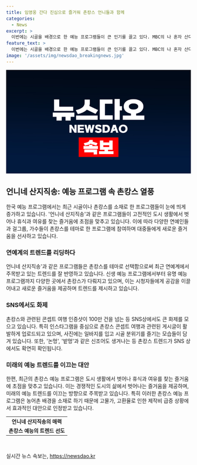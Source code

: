 ```yaml
---
title: 임영웅 간다 진심으로 즐거워 촌캉스 언니들과 함께
categories:
  - News
excerpt: >
  이번에는 시골을 배경으로 한 예능 프로그램들이 큰 인기를 끌고 있다. MBC의 나 혼자 산다가 1위를 차지하며 화제를 모았고, tvN의 언니네 산지직송은 염정아, 안은진, 박준면, 덱스 등이 출연하여 기대를 모으고 있다. 또한, 유튜브를 통해 각종 연예인들이 자체 콘텐츠를 제작하며 촌캉스를 즐기고 있는데, 이는 젊은 세대의 힐링 추구 트렌드를 반영한 것으로 분석되고 있다. 소셜미디어(SNS)에서도 촌캉스 인증샷이 화제를 모으고 있으며, 시골을 배경으로 한 예능 프로그램은 도시 생활에서 벗어나 힐링을 찾는 시청자들에게 큰 호응을 얻고 있다.
feature_text: >
  이번에는 시골을 배경으로 한 예능 프로그램들이 큰 인기를 끌고 있다. MBC의 나 혼자 산다가 1위를 차지하며 화제를 모았고, tvN의 언니네 산지직송은 염정아, 안은진, 박준면, 덱스 등이 출연하여 기대를 모으고 있다. 또한, 유튜브를 통해 각종 연예인들이 자체 콘텐츠를 제작하며 촌캉스를 즐기고 있는데, 이는 젊은 세대의 힐링 추구 트렌드를 반영한 것으로 분석되고 있다. 소셜미디어(SNS)에서도 촌캉스 인증샷이 화제를 모으고 있으며, 시골을 배경으로 한 예능 프로그램은 도시 생활에서 벗어나 힐링을 찾는 시청자들에게 큰 호응을 얻고 있다.
image: '/assets/img/newsdao_breakingnews.jpg'
---
```


<p><img src="/assets/img/newsdao_breakingnews.jpg" alt="pcversion 속보" /></p>

<h2 data-ke-size="size26">언니네 산지직송: 예능 프로그램 속 촌캉스 열풍</h2>

<p data-ke-size="size16">한국 예능 프로그램에서는 최근 시골이나 촌캉스를 소재로 한 프로그램들이 눈에 띄게 증가하고 있습니다. '언니네 산지직송'과 같은 프로그램들이 고전적인 도시 생활에서 벗어나 휴식과 여유를 찾는 즐거움에 초점을 맞추고 있습니다. 이에 따라 다양한 연예인들과 걸그룹, 가수들이 촌캉스를 테마로 한 프로그램에 참여하며 대중들에게 새로운 즐거움을 선사하고 있습니다.</p>

<h3 data-ke-size="size24">연예계의 트렌드를 리딩하다</h3>

<p data-ke-size="size16">언니네 산지직송'과 같은 프로그램들은 촌캉스를 테마로 선택함으로써 최근 연예계에서 주목받고 있는 트렌드를 잘 반영하고 있습니다. 신생 예능 프로그램에서부터 유명 예능 프로그램까지 다양한 곳에서 촌캉스가 다뤄지고 있으며, 이는 시청자들에게 공감을 이끌어내고 새로운 즐거움을 제공하며 트렌드를 제시하고 있습니다.</p>

<h3 data-ke-size="size24">SNS에서도 화제</h3>

<p data-ke-size="size16">촌캉스와 관련된 콘셉트 여행 인증샷이 100만 건을 넘는 등 SNS상에서도 큰 화제를 모으고 있습니다. 특히 인스타그램을 중심으로 촌캉스 콘셉트 여행과 관련된 게시글이 활발하게 업로드되고 있으며, 사진에는 일바지를 입고 시골 분위기를 즐기는 모습들이 담겨 있습니다. 또한, '논멍', '밭멍'과 같은 신조어도 생겨나는 등 촌캉스 트렌드가 SNS 상에서도 확연히 확인됩니다.</p>

<h3 data-ke-size="size24">미래의 예능 트렌드를 이끄는 대안</h3>

<p data-ke-size="size16">한편, 최근의 촌캉스 예능 프로그램은 도시 생활에서 벗어나 휴식과 여유를 찾는 즐거움에 초점을 맞추고 있습니다. 이는 경쟁적인 도시의 삶에서 벗어나는 즐거움을 제공하며, 미래의 예능 트렌드를 이끄는 방향으로 주목받고 있습니다. 특히 이러한 촌캉스 예능 프로그램은 농어촌 배경을 소재로 하기 때문에 고물가, 고환율로 인한 제작비 급증 상황에서 효과적인 대안으로 인정받고 있습니다.</p>

<table>
    <tr>
        <td style="text-align: center; height: 17px;"><b>언니네 산지직송의 매력</b></td>
    </tr>
    <tr>
        <td style="text-align: center; height: 17px;"><b>촌캉스 예능의 트렌드 선도</b></td>
    </tr>
</table>

<p data-ke-size="size16">&nbsp;</p>
실시간 뉴스 속보는, <a href="https://newsdao.kr" rel="dofollow">https://newsdao.kr</a>


